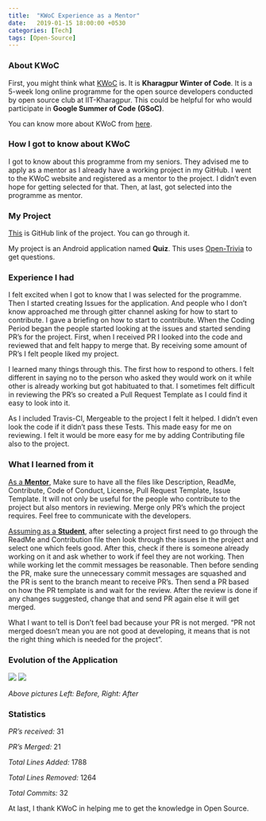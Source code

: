```yaml
---
title:  "KWoC Experience as a Mentor"
date:   2019-01-15 18:00:00 +0530
categories: [Tech]
tags: [Open-Source]
---
```

### About KWoC

First, you might think what <ins>KWoC</ins> is. It is **Kharagpur Winter of Code**. It is a 5-week long online programme for the open source developers conducted by open source club at IIT-Kharagpur. This could be helpful for who would participate in **Google Summer of Code** **(GSoC)**.

You can know more about KWoC from [here][kwoc].

### How I got to know about KWoC

I got to know about this programme from my seniors. They advised me to apply as a mentor as I already have a working project in my GitHub. I went to the KWoC website and registered as a mentor to the project. I didn’t even hope for getting selected for that. Then, at last, got selected into the programme as mentor.

### My Project

[This][project] is GitHub link of the project. You can go through it.

My project is an Android application named **Quiz**. This uses [Open-Trivia][open-trivia] to get questions.

### Experience I had

I felt excited when I got to know that I was selected for the programme. Then I started creating Issues for the application. And people who I don’t know approached me through gitter channel asking for how to start to contribute. I gave a briefing on how to start to contribute. When the Coding Period began the people started looking at the issues and started sending PR’s for the project. First, when I received PR I looked into the code and reviewed that and felt happy to merge that. By receiving some amount of PR’s I felt people liked my project.

I learned many things through this. The first how to respond to others. I felt different in saying no to the person who asked they would work on it while other is already working but got habituated to that. I sometimes felt difficult in reviewing the PR’s so created a Pull Request Template as I could find it easy to look into it.

As I included Travis-CI, Mergeable to the project I felt it helped. I didn’t even look the code if it didn’t pass these Tests. This made easy for me on reviewing. I felt it would be more easy for me by adding Contributing file also to the project.

### What I learned from it

<ins>As a **Mentor**</ins>, Make sure to have all the files like Description, ReadMe, Contribute, Code of Conduct, License, Pull Request Template, Issue Template. It will not only be useful for the people who contribute to the project but also mentors in reviewing. Merge only PR’s which the project requires. Feel free to communicate with the developers.

<ins>Assuming as a **Student**</ins>, after selecting a project first need to go through the ReadMe and Contribution file then look through the issues in the project and select one which feels good. After this, check if there is someone already working on it and ask whether to work if feel they are not working. Then while working let the commit messages be reasonable. Then before sending the PR, make sure the unnecessary commit messages are squashed and the PR is sent to the branch meant to receive PR’s. Then send a PR based on how the PR template is and wait for the review. After the review is done if any changes suggested, change that and send PR again else it will get merged.

What I want to tell is Don’t feel bad because your PR is not merged. “PR not merged doesn’t mean you are not good at developing, it means that is not the right thing which is needed for the project”.

### Evolution of the Application

<img src="{{site.baseurl}}//assets/posts/kwoc-experience/before.jpg">
<img src="{{site.baseurl}}//assets/posts/kwoc-experience/after.jpg">

*Above pictures Left: Before, Right: After*

### Statistics

*PR’s received:* 31

*PR’s Merged:* 21

*Total Lines Added:* 1788

*Total Lines Removed:* 1264

*Total Commits:* 32

At last, I thank KWoC in helping me to get the knowledge in Open Source.

[kwoc]:         https://kwoc.kossiitkgp.org/
[project]:      https://github.com/immadisairaj/Quiz
[open-trivia]:  https://opentdb.com/